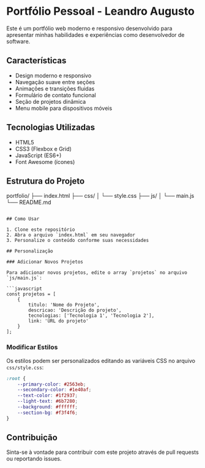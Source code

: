 # Portfólio Pessoal - Leandro Augusto

Este é um portfólio web moderno e responsivo desenvolvido para apresentar minhas habilidades e experiências como desenvolvedor de software.

## Características
- Design moderno e responsivo
- Navegação suave entre seções
- Animações e transições fluidas
- Formulário de contato funcional
- Seção de projetos dinâmica
- Menu mobile para dispositivos móveis

## Tecnologias Utilizadas
- HTML5
- CSS3 (Flexbox e Grid)
- JavaScript (ES6+)
- Font Awesome (ícones)

## Estrutura do Projeto
portfolio/
├── index.html
├── css/
│   └── style.css
├── js/
│   └── main.js
└── README.md
```

## Como Usar

1. Clone este repositório
2. Abra o arquivo `index.html` em seu navegador
3. Personalize o conteúdo conforme suas necessidades

## Personalização

### Adicionar Novos Projetos

Para adicionar novos projetos, edite o array `projetos` no arquivo `js/main.js`:

```javascript
const projetos = [
    {
        titulo: 'Nome do Projeto',
        descricao: 'Descrição do projeto',
        tecnologias: ['Tecnologia 1', 'Tecnologia 2'],
        link: 'URL do projeto'
    }
];
```

### Modificar Estilos

Os estilos podem ser personalizados editando as variáveis CSS no arquivo `css/style.css`:

```css
:root {
    --primary-color: #2563eb;
    --secondary-color: #1e40af;
    --text-color: #1f2937;
    --light-text: #6b7280;
    --background: #ffffff;
    --section-bg: #f3f4f6;
}
```

## Contribuição
Sinta-se à vontade para contribuir com este projeto através de pull requests ou reportando issues.

